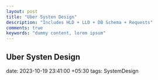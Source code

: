 ```yaml
---
layout: post
title: "Uber Systen Design"
description: "Includes HLD + LLD + DB Schema + Requests"
comments: true
keywords: "dummy content, lorem ipsum"
---
```


## Uber Systen Design

date: 2023-10-19 23:41:00 +05:30
tags: SystemDesign 